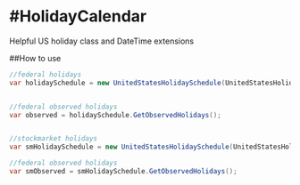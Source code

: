 #HolidayCalendar
===============

Helpful US holiday class and DateTime extensions

##How to use
```csharp
//federal holidays
var holidaySchedule = new UnitedStatesHolidaySchedule(UnitedStatesHolidayScheduleTypes.Federal, DateTime.Today.Year);


//federal observed holidays
var observed = holidaySchedule.GetObservedHolidays();


//stockmarket holidays
var smHolidaySchedule = new UnitedStatesHolidaySchedule(UnitedStatesHolidayScheduleTypes.StockMarket, DateTime.Today.Year);

//federal observed holidays
var smObserved = smHolidaySchedule.GetObservedHolidays();
```